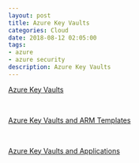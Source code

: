 ```yaml
---
layout: post
title: Azure Key Vaults
categories: Cloud
date: 2018-08-12 02:05:00
tags:
- azure
- azure security
description: Azure Key Vaults 
---
```


[Azure Key Vaults](https://docs.microsoft.com/en-us/azure/key-vault/key-vault-whatis)

<br/>

[Azure Key Vaults and ARM Templates](https://docs.microsoft.com/en-us/azure/azure-resource-manager/resource-manager-keyvault-parameter)

<br/>

[Azure Key Vaults and Applications](https://docs.microsoft.com/en-us/azure/azure-resource-manager/resource-manager-keyvault-parameter)

<br/>


